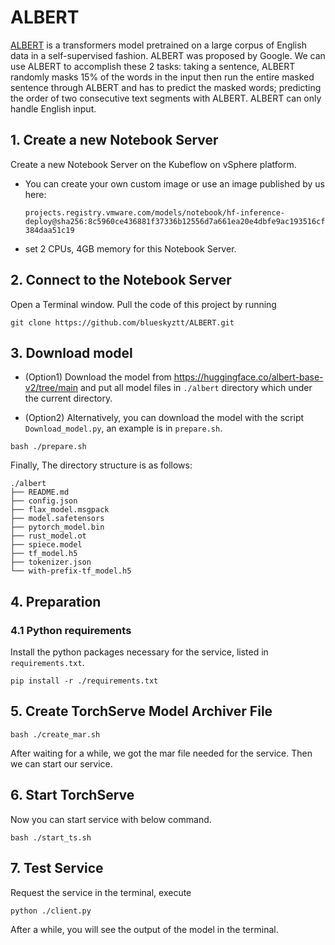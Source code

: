 # ALBERT

[ALBERT](https://arxiv.org/abs/1909.11942) is a transformers model pretrained on a large corpus of English data in a
self-supervised fashion. ALBERT was proposed by Google. We can use ALBERT to accomplish these 2 tasks: taking a
sentence, ALBERT randomly masks 15% of the words in the input then run the entire masked sentence through ALBERT
and has to predict the masked words; predicting the order of two consecutive text segments with ALBERT. ALBERT can
only handle English input.

## 1. Create a new Notebook Server

Create a new Notebook Server on the Kubeflow on vSphere platform.

- You can create your own custom image or use an image published by us here:

  `projects.registry.vmware.com/models/notebook/hf-inference-deploy@sha256:8c5960ce436881f37336b12556d7a661ea20e4dbfe9ac193516cf384daa51c19`

- set 2 CPUs, 4GB memory for this Notebook Server.

## 2. Connect to the Notebook Server

Open a Terminal window. Pull the code of this project by running

`git clone https://github.com/blueskyztt/ALBERT.git`

## 3. Download model

- (Option1) Download the model from https://huggingface.co/albert-base-v2/tree/main and put all model
  files in `./albert` directory which under the current directory.

- (Option2) Alternatively, you can download the model with the script `Download_model.py`, an example is
  in `prepare.sh`. 

```shell
bash ./prepare.sh
```

Finally, The directory structure is as follows:

```text
./albert
├── README.md
├── config.json
├── flax_model.msgpack 
├── model.safetensors 
├── pytorch_model.bin 
├── rust_model.ot 
├── spiece.model
├── tf_model.h5 
├── tokenizer.json
└── with-prefix-tf_model.h5
```

## 4. Preparation

### 4.1 Python requirements
Install the python packages necessary for the service, listed in `requirements.txt`.

```shell
pip install -r ./requirements.txt
```

## 5. Create TorchServe Model Archiver File

```shell
bash ./create_mar.sh
```

After waiting for a while, we got the mar file needed for the service. Then we can start our service.

## 6. Start TorchServe

Now you can start service with below command.

```shell
bash ./start_ts.sh
```

## 7. Test Service

Request the service in the terminal, execute

```shell
python ./client.py
```

After a while, you will see the output of the model in the terminal.


